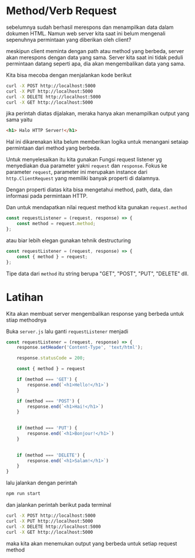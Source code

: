 # Method/Verb Request

sebelumnya sudah berhasil merespons dan menampilkan data dalam dokumen HTML. Namun web server kita saat ini belum mengenali sepenuhnya permintaan yang diberikan oleh client?

meskipun client meminta dengan path atau method yang berbeda, server akan merespons dengan data yang sama. Server kita saat ini tidak peduli permintaan datang seperti apa, dia akan mengembalikan data yang sama.

Kita bisa mecoba dengan menjalankan kode berikut

```bash
curl -X POST http://localhost:5000
curl -X PUT http://localhost:5000
curl -X DELETE http://localhost:5000
curl -X GET http://localhost:5000
```

jika perintah diatas dijalakan, meraka hanya akan menampilkan output yang sama yaitu

```html
<h1> Halo HTTP Server!</h1>
```

Hal ini dikarenakan kita belum memberikan logika untuk menangani setaiap permintaan dari method yang berbeda.

Untuk menyelesaikan itu kita gunakan Fungsi request listener yg menyediakan dua parameter yakni `request` dan `response`. Fokus ke parameter `request`, parameter ini merupakan instance dari `http.ClientRequest` yang memiliki banyak properti di dalamnya. 

Dengan properti diatas kita bisa mengetahui method, path, data, dan informasi pada permintaan HTTP.

Dan untuk mendapatkan nilai request method kita gunakan `request.method`

```js
const requestListener = (request, response) => {
    const method = request.method;
};
```

atau biar lebih elegan gunakan tehnik destructuring

```js
const requestListener = (request, response) => {
    const { method } = request;
};
```

Tipe data dari `method` itu string berupa "GET", "POST", "PUT", "DELETE" dll.

# Latihan

Kita akan membuat server mengembalikan response yang berbeda untuk stiap methodnya

Buka `server.js` lalu ganti `requestListener` menjadi 

```js
const requestListener = (request, response) => {
    response.setHeader('Content-Type', 'text/html');

    response.statusCode = 200;

    const { method } = request

    if (method === 'GET') {
        response.end(`<h1>Hello!</h1>`)
    }

    if (method === 'POST') {
        response.end(`<h1>Hai!</h1>`)
    }

    
    if (method === 'PUT') {
        response.end(`<h1>Bonjour!</h1>`)
    }

    
    if (method === 'DELETE') {
        response.end(`<h1>Salam!</h1>`)
    }
}
```

lalu jalankan dengan perintah

```bash
npm run start
```

dan jalankan perintah berikut pada terminal

```bash
curl -X POST http://localhost:5000
curl -X PUT http://localhost:5000
curl -X DELETE http://localhost:5000
curl -X GET http://localhost:5000
```

maka kita akan menemukan output yang berbeda untuk setiap request method